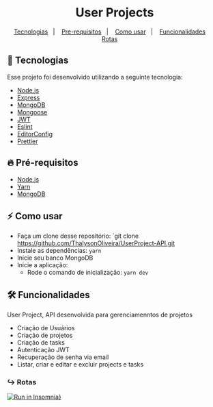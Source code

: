 
<h1 align="center">User Projects</h1>

<p align="center">
  <a href="#tecnologia">Tecnologias</a>&nbsp;&nbsp;&nbsp;|&nbsp;&nbsp;&nbsp;
  <a href="#pre-requisitos">Pre-requisitos</a>&nbsp;&nbsp;&nbsp;|&nbsp;&nbsp;&nbsp;
  <a href="#como-usar">Como usar</a>&nbsp;&nbsp;&nbsp;|&nbsp;&nbsp;&nbsp;
  <a href="#funcionalidades">Funcionalidades</a>&nbsp;&nbsp;&nbsp;&nbsp;&nbsp;&nbsp;
  <a href="#rotas">Rotas</a>&nbsp;&nbsp;&nbsp;&nbsp;&nbsp;&nbsp;
</p>

<a id="tecnologia"></a>
## 🚀 Tecnologias

Esse projeto foi desenvolvido utilizando a seguinte tecnologia:

- [Node.js](https://nodejs.org/en/)
- [Express](https://expressjs.com/pt-br/)
- [MongoDB](https://www.mongodb.com/)
- [Mongoose](https://mongoosejs.com/)
- [JWT](https://jwt.io/)
- [Eslint](https://eslint.org/)
- [EditorConfig](https://editorconfig.org/ )
- [Prettier](https://prettier.io/)

<a id="pre-requisitos"></a>
## :fire: **Pré-requisitos**

- [Node.js](https://nodejs.org/en/)
- [Yarn](https://yarnpkg.com/)
- [MongoDB](https://www.mongodb.com/)


<a id="como-usar"></a>
## :zap: Como usar

- Faça um clone desse repositório: `git clone https://github.com/ThalysonOliveira/UserProject-API.git
- Instale as dependências: `yarn`
- Inicie seu banco MongoDB
- Inicie a aplicação:
   - Rode o comando de inicialização: `yarn dev` 

<a id="funcionalidades"></a>
## 🛠️ Funcionalidades

User Project, API desenvolvida para gerenciamenntos de projetos
- Criação de Usuários
- Criação de projetos
- Criação de tasks
- Autenticação JWT
- Recuperação de senha via email
- Listar, criar e editar e excluir projects e tasks

<a id="rotas"></a>
### ↪︎ Rotas
[![Run in Insomnia}](https://insomnia.rest/images/run.svg)](https://insomnia.rest/run/?label=User%20Project&uri=%7B%22_type%22%3A%22export%22%2C%22__export_format%22%3A4%2C%22__export_date%22%3A%222020-12-25T01%3A41%3A51.608Z%22%2C%22__export_source%22%3A%22insomnia.desktop.app%3Av2020.4.0%22%2C%22resources%22%3A%5B%7B%22_id%22%3A%22req_459e48f5a14e4c18b2d271a74f406a72%22%2C%22parentId%22%3A%22fld_6d9476b481f445c7a76335ba5ee11949%22%2C%22modified%22%3A1608779920606%2C%22created%22%3A1608776392059%2C%22url%22%3A%22http%3A%2F%2Flocalhost%3A3333%2F5fe40574ea622c179ca5cd2f%22%2C%22name%22%3A%22Delete%22%2C%22description%22%3A%22%22%2C%22method%22%3A%22DELETE%22%2C%22body%22%3A%7B%7D%2C%22parameters%22%3A%5B%5D%2C%22headers%22%3A%5B%5D%2C%22authentication%22%3A%7B%22type%22%3A%22bearer%22%2C%22token%22%3A%22eyJhbGciOiJIUzI1NiIsInR5cCI6IkpXVCJ9.eyJfaWQiOiI1ZmUzN2YyN2U4NTE2MDAzZDRmMDJlMzgiLCJpYXQiOjE2MDg3NzgxNDUsImV4cCI6MTYwOTM4Mjk0NX0.AkP1rMj8Rc2uLLjXfI7iQuiW1Rh_EhQjcWZk_xSONj8%22%7D%2C%22metaSortKey%22%3A-1608776392059%2C%22isPrivate%22%3Afalse%2C%22settingStoreCookies%22%3Atrue%2C%22settingSendCookies%22%3Atrue%2C%22settingDisableRenderRequestBody%22%3Afalse%2C%22settingEncodeUrl%22%3Atrue%2C%22settingRebuildPath%22%3Atrue%2C%22settingFollowRedirects%22%3A%22global%22%2C%22_type%22%3A%22request%22%7D%2C%7B%22_id%22%3A%22fld_6d9476b481f445c7a76335ba5ee11949%22%2C%22parentId%22%3A%22fld_36c99292b8c640eb9eae9a613879e5ec%22%2C%22modified%22%3A1608776325390%2C%22created%22%3A1608776325390%2C%22name%22%3A%22Projects%22%2C%22description%22%3A%22%22%2C%22environment%22%3A%7B%7D%2C%22environmentPropertyOrder%22%3Anull%2C%22metaSortKey%22%3A-1608776325390%2C%22_type%22%3A%22request_group%22%7D%2C%7B%22_id%22%3A%22fld_36c99292b8c640eb9eae9a613879e5ec%22%2C%22parentId%22%3A%22wrk_4f74f8762992462ca7475322ba3816bf%22%2C%22modified%22%3A1608860449480%2C%22created%22%3A1608687017462%2C%22name%22%3A%22User%20Project%22%2C%22description%22%3A%22%22%2C%22environment%22%3A%7B%7D%2C%22environmentPropertyOrder%22%3Anull%2C%22metaSortKey%22%3A-1608687017462%2C%22_type%22%3A%22request_group%22%7D%2C%7B%22_id%22%3A%22wrk_4f74f8762992462ca7475322ba3816bf%22%2C%22parentId%22%3Anull%2C%22modified%22%3A1600458951062%2C%22created%22%3A1600458951062%2C%22name%22%3A%22Insomnia%22%2C%22description%22%3A%22%22%2C%22scope%22%3Anull%2C%22_type%22%3A%22workspace%22%7D%2C%7B%22_id%22%3A%22req_64bbe87cd942408599d773e77d8c6817%22%2C%22parentId%22%3A%22fld_6d9476b481f445c7a76335ba5ee11949%22%2C%22modified%22%3A1608778192940%2C%22created%22%3A1608776369332%2C%22url%22%3A%22http%3A%2F%2Flocalhost%3A3333%2F1%22%2C%22name%22%3A%22Update%22%2C%22description%22%3A%22%22%2C%22method%22%3A%22PUT%22%2C%22body%22%3A%7B%7D%2C%22parameters%22%3A%5B%5D%2C%22headers%22%3A%5B%5D%2C%22authentication%22%3A%7B%22type%22%3A%22bearer%22%2C%22token%22%3A%22eyJhbGciOiJIUzI1NiIsInR5cCI6IkpXVCJ9.eyJfaWQiOiI1ZmUzN2YyN2U4NTE2MDAzZDRmMDJlMzgiLCJpYXQiOjE2MDg3NzgxNDUsImV4cCI6MTYwOTM4Mjk0NX0.AkP1rMj8Rc2uLLjXfI7iQuiW1Rh_EhQjcWZk_xSONj8%22%7D%2C%22metaSortKey%22%3A-1608776369332%2C%22isPrivate%22%3Afalse%2C%22settingStoreCookies%22%3Atrue%2C%22settingSendCookies%22%3Atrue%2C%22settingDisableRenderRequestBody%22%3Afalse%2C%22settingEncodeUrl%22%3Atrue%2C%22settingRebuildPath%22%3Atrue%2C%22settingFollowRedirects%22%3A%22global%22%2C%22_type%22%3A%22request%22%7D%2C%7B%22_id%22%3A%22req_ebec616970e14119be3e86fa7d2bf26a%22%2C%22parentId%22%3A%22fld_6d9476b481f445c7a76335ba5ee11949%22%2C%22modified%22%3A1608858673409%2C%22created%22%3A1608776358451%2C%22url%22%3A%22http%3A%2F%2Flocalhost%3A3333%2Fproject%22%2C%22name%22%3A%22Create%22%2C%22description%22%3A%22%22%2C%22method%22%3A%22POST%22%2C%22body%22%3A%7B%22mimeType%22%3A%22application%2Fjson%22%2C%22text%22%3A%22%7B%5Cn%5Ct%5C%22title%5C%22%3A%20%5C%22Novo%20projeto%201.0%5C%22%2C%5Cn%5Ct%5C%22description%5C%22%3A%20%5C%22Testando%20projeto%20novo9%5C%22%2C%5Cn%5Ct%5C%22tasks%5C%22%3A%20%5B%5Cn%5Ct%5Ct%7B%5Cn%5Ct%5Ct%5Ct%5C%22title%5C%22%3A%20%5C%22Nova%20tarefa%5C%22%2C%5Cn%5Ct%5Ct%5Ct%5C%22assingnedTo%5C%22%3A%20%5C%225fe37f27e8516003d4f02e38%5C%22%5Cn%5Ct%5Ct%7D%2C%5Cn%5Ct%5Ct%7B%5Cn%5Ct%5Ct%5Ct%5C%22title%5C%22%3A%20%5C%22Nova%20tarefa%5C%22%2C%5Cn%5Ct%5Ct%5Ct%5C%22assingnedTo%5C%22%3A%20%5C%225fe37f27e8516003d4f02e38%5C%22%5Cn%5Ct%5Ct%7D%5Cn%5Ct%5D%5Cn%7D%22%7D%2C%22parameters%22%3A%5B%5D%2C%22headers%22%3A%5B%7B%22name%22%3A%22Content-Type%22%2C%22value%22%3A%22application%2Fjson%22%2C%22id%22%3A%22pair_8495267b44ae4f7d80a8b8ced704aa86%22%7D%5D%2C%22authentication%22%3A%7B%22type%22%3A%22bearer%22%2C%22token%22%3A%22eyJhbGciOiJIUzI1NiIsInR5cCI6IkpXVCJ9.eyJfaWQiOiI1ZmUzN2YyN2U4NTE2MDAzZDRmMDJlMzgiLCJpYXQiOjE2MDg3NzgxNDUsImV4cCI6MTYwOTM4Mjk0NX0.AkP1rMj8Rc2uLLjXfI7iQuiW1Rh_EhQjcWZk_xSONj8%22%7D%2C%22metaSortKey%22%3A-1608776358451%2C%22isPrivate%22%3Afalse%2C%22settingStoreCookies%22%3Atrue%2C%22settingSendCookies%22%3Atrue%2C%22settingDisableRenderRequestBody%22%3Afalse%2C%22settingEncodeUrl%22%3Atrue%2C%22settingRebuildPath%22%3Atrue%2C%22settingFollowRedirects%22%3A%22global%22%2C%22_type%22%3A%22request%22%7D%2C%7B%22_id%22%3A%22req_1f1643fc0f044a93b0f1b18fb9521154%22%2C%22parentId%22%3A%22fld_6d9476b481f445c7a76335ba5ee11949%22%2C%22modified%22%3A1608779360322%2C%22created%22%3A1608776351947%2C%22url%22%3A%22http%3A%2F%2Flocalhost%3A3333%2Fproject%22%2C%22name%22%3A%22Show%22%2C%22description%22%3A%22%22%2C%22method%22%3A%22GET%22%2C%22body%22%3A%7B%7D%2C%22parameters%22%3A%5B%5D%2C%22headers%22%3A%5B%5D%2C%22authentication%22%3A%7B%22type%22%3A%22bearer%22%2C%22token%22%3A%22eyJhbGciOiJIUzI1NiIsInR5cCI6IkpXVCJ9.eyJfaWQiOiI1ZmUzN2YyN2U4NTE2MDAzZDRmMDJlMzgiLCJpYXQiOjE2MDg3NzgxNDUsImV4cCI6MTYwOTM4Mjk0NX0.AkP1rMj8Rc2uLLjXfI7iQuiW1Rh_EhQjcWZk_xSONj8%22%7D%2C%22metaSortKey%22%3A-1608776351947%2C%22isPrivate%22%3Afalse%2C%22settingStoreCookies%22%3Atrue%2C%22settingSendCookies%22%3Atrue%2C%22settingDisableRenderRequestBody%22%3Afalse%2C%22settingEncodeUrl%22%3Atrue%2C%22settingRebuildPath%22%3Atrue%2C%22settingFollowRedirects%22%3A%22global%22%2C%22_type%22%3A%22request%22%7D%2C%7B%22_id%22%3A%22req_cce09de376044d55b3e270c58b5c98ad%22%2C%22parentId%22%3A%22fld_6d9476b481f445c7a76335ba5ee11949%22%2C%22modified%22%3A1608779721963%2C%22created%22%3A1608776343055%2C%22url%22%3A%22http%3A%2F%2Flocalhost%3A3333%2F5fe40574ea622c179ca5cd2f%22%2C%22name%22%3A%22List%22%2C%22description%22%3A%22%22%2C%22method%22%3A%22GET%22%2C%22body%22%3A%7B%7D%2C%22parameters%22%3A%5B%5D%2C%22headers%22%3A%5B%5D%2C%22authentication%22%3A%7B%22type%22%3A%22bearer%22%2C%22token%22%3A%22eyJhbGciOiJIUzI1NiIsInR5cCI6IkpXVCJ9.eyJfaWQiOiI1ZmUzN2YyN2U4NTE2MDAzZDRmMDJlMzgiLCJpYXQiOjE2MDg3NzgxNDUsImV4cCI6MTYwOTM4Mjk0NX0.AkP1rMj8Rc2uLLjXfI7iQuiW1Rh_EhQjcWZk_xSONj8%22%7D%2C%22metaSortKey%22%3A-1608776343055%2C%22isPrivate%22%3Afalse%2C%22settingStoreCookies%22%3Atrue%2C%22settingSendCookies%22%3Atrue%2C%22settingDisableRenderRequestBody%22%3Afalse%2C%22settingEncodeUrl%22%3Atrue%2C%22settingRebuildPath%22%3Atrue%2C%22settingFollowRedirects%22%3A%22global%22%2C%22_type%22%3A%22request%22%7D%2C%7B%22_id%22%3A%22req_56d38c598f3644feb680122cd9ca2a3a%22%2C%22parentId%22%3A%22fld_36c99292b8c640eb9eae9a613879e5ec%22%2C%22modified%22%3A1608756633410%2C%22created%22%3A1608745334075%2C%22url%22%3A%22http%3A%2F%2Flocalhost%3A3333%2Fsession%22%2C%22name%22%3A%22Session%22%2C%22description%22%3A%22%22%2C%22method%22%3A%22POST%22%2C%22body%22%3A%7B%22mimeType%22%3A%22application%2Fjson%22%2C%22text%22%3A%22%7B%5Cn%5Ct%5C%22email%5C%22%3A%20%5C%22felipe%40gmail.com%5C%22%2C%5Cn%5Ct%5C%22password%5C%22%3A%20%5C%22123456789%5C%22%5Cn%7D%22%7D%2C%22parameters%22%3A%5B%5D%2C%22headers%22%3A%5B%7B%22name%22%3A%22Content-Type%22%2C%22value%22%3A%22application%2Fjson%22%2C%22id%22%3A%22pair_5c7f009c3be9470c9bbec857ae13d74c%22%7D%5D%2C%22authentication%22%3A%7B%7D%2C%22metaSortKey%22%3A-1608745334075%2C%22isPrivate%22%3Afalse%2C%22settingStoreCookies%22%3Atrue%2C%22settingSendCookies%22%3Atrue%2C%22settingDisableRenderRequestBody%22%3Afalse%2C%22settingEncodeUrl%22%3Atrue%2C%22settingRebuildPath%22%3Atrue%2C%22settingFollowRedirects%22%3A%22global%22%2C%22_type%22%3A%22request%22%7D%2C%7B%22_id%22%3A%22req_38f92d62a3b44187bc719ae9da67c4da%22%2C%22parentId%22%3A%22fld_36c99292b8c640eb9eae9a613879e5ec%22%2C%22modified%22%3A1608754752850%2C%22created%22%3A1608687036785%2C%22url%22%3A%22http%3A%2F%2Flocalhost%3A3333%2Fuser%22%2C%22name%22%3A%22Create%20user%22%2C%22description%22%3A%22%22%2C%22method%22%3A%22POST%22%2C%22body%22%3A%7B%22mimeType%22%3A%22application%2Fjson%22%2C%22text%22%3A%22%7B%5Cn%5Ct%5C%22name%5C%22%3A%20%5C%22diego%5C%22%2C%5Cn%5Ct%5C%22email%5C%22%3A%20%5C%22diego%40gmail.com%5C%22%2C%5Cn%5Ct%5C%22password%5C%22%3A%20%5C%22123456%5C%22%5Cn%7D%22%7D%2C%22parameters%22%3A%5B%5D%2C%22headers%22%3A%5B%7B%22name%22%3A%22Content-Type%22%2C%22value%22%3A%22application%2Fjson%22%2C%22id%22%3A%22pair_4fd5aada46dd4a4b8218dcdedf4869e4%22%7D%5D%2C%22authentication%22%3A%7B%7D%2C%22metaSortKey%22%3A-1608687036785%2C%22isPrivate%22%3Afalse%2C%22settingStoreCookies%22%3Atrue%2C%22settingSendCookies%22%3Atrue%2C%22settingDisableRenderRequestBody%22%3Afalse%2C%22settingEncodeUrl%22%3Atrue%2C%22settingRebuildPath%22%3Atrue%2C%22settingFollowRedirects%22%3A%22global%22%2C%22_type%22%3A%22request%22%7D%2C%7B%22_id%22%3A%22req_9c86070767fa41c7af5d68d769a9aec4%22%2C%22parentId%22%3A%22fld_36c99292b8c640eb9eae9a613879e5ec%22%2C%22modified%22%3A1608755853932%2C%22created%22%3A1608747769433%2C%22url%22%3A%22http%3A%2F%2Flocalhost%3A3333%2Fforgot_password%22%2C%22name%22%3A%22Forgot%20password%22%2C%22description%22%3A%22%22%2C%22method%22%3A%22POST%22%2C%22body%22%3A%7B%22mimeType%22%3A%22application%2Fjson%22%2C%22text%22%3A%22%7B%5Cn%5Ct%5C%22email%5C%22%3A%20%5C%22felipe%40gmail.com%5C%22%5Cn%7D%22%7D%2C%22parameters%22%3A%5B%5D%2C%22headers%22%3A%5B%7B%22name%22%3A%22Content-Type%22%2C%22value%22%3A%22application%2Fjson%22%2C%22id%22%3A%22pair_ce07b544198d4d67b93ffef0952adfc1%22%7D%5D%2C%22authentication%22%3A%7B%22type%22%3A%22bearer%22%2C%22token%22%3A%22eyJhbGciOiJIUzI1NiIsInR5cCI6IkpXVCJ9.eyJfaWQiOiI1ZmUzN2YyN2U4NTE2MDAzZDRmMDJlMzgiLCJpYXQiOjE2MDg3NDc4MzUsImV4cCI6MTYwOTM1MjYzNX0.rv1bRoLzk6KSRhpjlNK5h_du06uIZFdQ5v9Wq1E_qU4%22%7D%2C%22metaSortKey%22%3A-1608427217866.5%2C%22isPrivate%22%3Afalse%2C%22settingStoreCookies%22%3Atrue%2C%22settingSendCookies%22%3Atrue%2C%22settingDisableRenderRequestBody%22%3Afalse%2C%22settingEncodeUrl%22%3Atrue%2C%22settingRebuildPath%22%3Atrue%2C%22settingFollowRedirects%22%3A%22global%22%2C%22_type%22%3A%22request%22%7D%2C%7B%22_id%22%3A%22req_85b9b8c15e4840a59020971db4a7e2b2%22%2C%22parentId%22%3A%22fld_36c99292b8c640eb9eae9a613879e5ec%22%2C%22modified%22%3A1608756610016%2C%22created%22%3A1608755842226%2C%22url%22%3A%22http%3A%2F%2Flocalhost%3A3333%2Freset_password%22%2C%22name%22%3A%22Reset%20password%22%2C%22description%22%3A%22%22%2C%22method%22%3A%22POST%22%2C%22body%22%3A%7B%22mimeType%22%3A%22application%2Fjson%22%2C%22text%22%3A%22%7B%5Cn%5Ct%5C%22email%5C%22%3A%20%5C%22felipe%40gmail.com%5C%22%2C%5Cn%5Ct%5C%22token%5C%22%3A%20%5C%229e29d6a1e2976ca09f38cd4d49b1b8b8651e7a2f%5C%22%2C%5Cn%5Ct%5C%22password%5C%22%3A%20%5C%22123456789%5C%22%5Cn%7D%22%7D%2C%22parameters%22%3A%5B%5D%2C%22headers%22%3A%5B%7B%22name%22%3A%22Content-Type%22%2C%22value%22%3A%22application%2Fjson%22%2C%22id%22%3A%22pair_ce07b544198d4d67b93ffef0952adfc1%22%7D%5D%2C%22authentication%22%3A%7B%22type%22%3A%22bearer%22%2C%22token%22%3A%22eyJhbGciOiJIUzI1NiIsInR5cCI6IkpXVCJ9.eyJfaWQiOiI1ZmUzN2YyN2U4NTE2MDAzZDRmMDJlMzgiLCJpYXQiOjE2MDg3NDc4MzUsImV4cCI6MTYwOTM1MjYzNX0.rv1bRoLzk6KSRhpjlNK5h_du06uIZFdQ5v9Wq1E_qU4%22%7D%2C%22metaSortKey%22%3A-1608297308407.25%2C%22isPrivate%22%3Afalse%2C%22settingStoreCookies%22%3Atrue%2C%22settingSendCookies%22%3Atrue%2C%22settingDisableRenderRequestBody%22%3Afalse%2C%22settingEncodeUrl%22%3Atrue%2C%22settingRebuildPath%22%3Atrue%2C%22settingFollowRedirects%22%3A%22global%22%2C%22_type%22%3A%22request%22%7D%2C%7B%22_id%22%3A%22env_156552dd7647507ff33f4f8eefe3b4a13ccdb7f9%22%2C%22parentId%22%3A%22wrk_4f74f8762992462ca7475322ba3816bf%22%2C%22modified%22%3A1603160410240%2C%22created%22%3A1600458951107%2C%22name%22%3A%22Base%20Environment%22%2C%22data%22%3A%7B%22base_url%22%3A%22http%3A%2F%2Flocalhost%3A3333%22%7D%2C%22dataPropertyOrder%22%3A%7B%22%26%22%3A%5B%22base_url%22%5D%7D%2C%22color%22%3Anull%2C%22isPrivate%22%3Afalse%2C%22metaSortKey%22%3A1600458951107%2C%22_type%22%3A%22environment%22%7D%2C%7B%22_id%22%3A%22jar_156552dd7647507ff33f4f8eefe3b4a13ccdb7f9%22%2C%22parentId%22%3A%22wrk_4f74f8762992462ca7475322ba3816bf%22%2C%22modified%22%3A1600458951109%2C%22created%22%3A1600458951109%2C%22name%22%3A%22Default%20Jar%22%2C%22cookies%22%3A%5B%5D%2C%22_type%22%3A%22cookie_jar%22%7D%2C%7B%22_id%22%3A%22spc_e34a9ae4052c470790536969b0ab1e9b%22%2C%22parentId%22%3A%22wrk_4f74f8762992462ca7475322ba3816bf%22%2C%22modified%22%3A1600458951064%2C%22created%22%3A1600458951064%2C%22fileName%22%3A%22Insomnia%22%2C%22contents%22%3A%22%22%2C%22contentType%22%3A%22yaml%22%2C%22_type%22%3A%22api_spec%22%7D%5D%7D)
